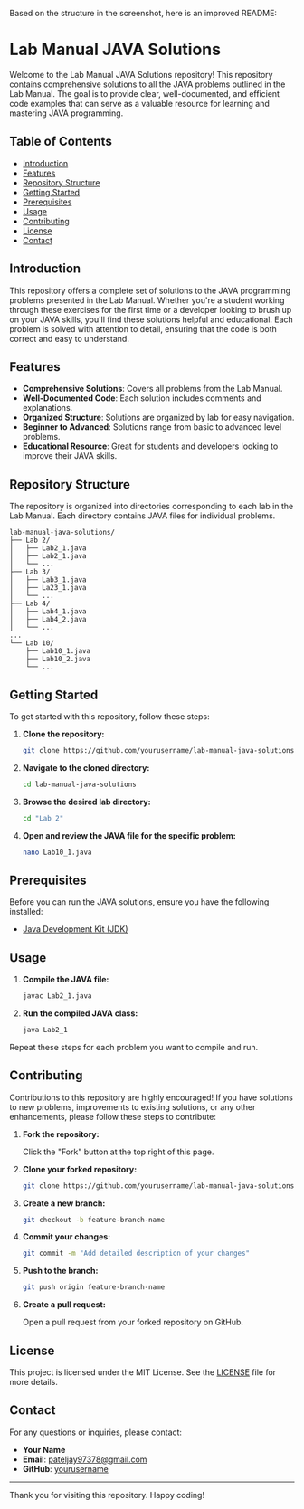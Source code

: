 Based on the structure in the screenshot, here is an improved README:

# Lab Manual JAVA Solutions

Welcome to the Lab Manual JAVA Solutions repository! This repository contains comprehensive solutions to all the JAVA problems outlined in the Lab Manual. The goal is to provide clear, well-documented, and efficient code examples that can serve as a valuable resource for learning and mastering JAVA programming.

## Table of Contents

- [Introduction](#introduction)
- [Features](#features)
- [Repository Structure](#repository-structure)
- [Getting Started](#getting-started)
- [Prerequisites](#prerequisites)
- [Usage](#usage)
- [Contributing](#contributing)
- [License](#license)
- [Contact](#contact)

## Introduction

This repository offers a complete set of solutions to the JAVA programming problems presented in the Lab Manual. Whether you're a student working through these exercises for the first time or a developer looking to brush up on your JAVA skills, you'll find these solutions helpful and educational. Each problem is solved with attention to detail, ensuring that the code is both correct and easy to understand.

## Features

- **Comprehensive Solutions**: Covers all problems from the Lab Manual.
- **Well-Documented Code**: Each solution includes comments and explanations.
- **Organized Structure**: Solutions are organized by lab for easy navigation.
- **Beginner to Advanced**: Solutions range from basic to advanced level problems.
- **Educational Resource**: Great for students and developers looking to improve their JAVA skills.

## Repository Structure

The repository is organized into directories corresponding to each lab in the Lab Manual. Each directory contains JAVA files for individual problems.

```
lab-manual-java-solutions/
├── Lab 2/
│   ├── Lab2_1.java
│   ├── Lab2_1.java
│   └── ...
├── Lab 3/
│   ├── Lab3_1.java
│   ├── La23_1.java
│   └── ...
├── Lab 4/
│   ├── Lab4_1.java
│   ├── Lab4_2.java
│   └── ...
...
└── Lab 10/
    ├── Lab10_1.java
    ├── Lab10_2.java
    └── ...
```

## Getting Started

To get started with this repository, follow these steps:

1. **Clone the repository:**

   ```bash
   git clone https://github.com/yourusername/lab-manual-java-solutions.git
   ```

2. **Navigate to the cloned directory:**

   ```bash
   cd lab-manual-java-solutions
   ```

3. **Browse the desired lab directory:**

   ```bash
   cd "Lab 2"
   ```

4. **Open and review the JAVA file for the specific problem:**

   ```bash
   nano Lab10_1.java
   ```

## Prerequisites

Before you can run the JAVA solutions, ensure you have the following installed:

- [Java Development Kit (JDK)](https://www.oracle.com/java/technologies/javase-downloads.html)

## Usage

1. **Compile the JAVA file:**

   ```bash
   javac Lab2_1.java
   ```

2. **Run the compiled JAVA class:**

   ```bash
   java Lab2_1
   ```

Repeat these steps for each problem you want to compile and run.

## Contributing

Contributions to this repository are highly encouraged! If you have solutions to new problems, improvements to existing solutions, or any other enhancements, please follow these steps to contribute:

1. **Fork the repository:**

   Click the "Fork" button at the top right of this page.

2. **Clone your forked repository:**

   ```bash
   git clone https://github.com/yourusername/lab-manual-java-solutions.git
   ```

3. **Create a new branch:**

   ```bash
   git checkout -b feature-branch-name
   ```

4. **Commit your changes:**

   ```bash
   git commit -m "Add detailed description of your changes"
   ```

5. **Push to the branch:**

   ```bash
   git push origin feature-branch-name
   ```

6. **Create a pull request:**

   Open a pull request from your forked repository on GitHub.

## License

This project is licensed under the MIT License. See the [LICENSE](LICENSE) file for more details.

## Contact

For any questions or inquiries, please contact:

- **Your Name**
- **Email**: pateljay97378@gmail.com
- **GitHub**: [yourusername](https://github.com/jaypatel342005)

---

Thank you for visiting this repository. Happy coding!
